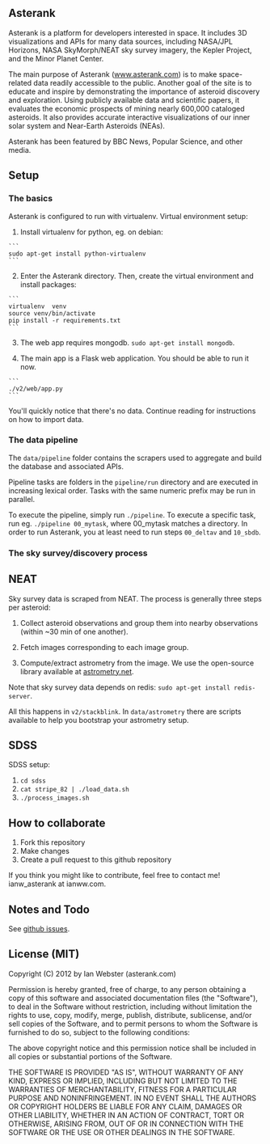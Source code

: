 ## Asterank

Asterank is a platform for developers interested in space.  It includes 3D visualizations and APIs for many data sources, including NASA/JPL Horizons, NASA SkyMorph/NEAT sky survey imagery, the Kepler Project, and the Minor Planet Center.

The main purpose of Asterank (www.asterank.com) is to make space-related data readily accessible to the public.  Another goal of the site is to educate and inspire by demonstrating the importance of asteroid discovery and exploration.  Using publicly available data and scientific papers, it evaluates the economic prospects of mining nearly 600,000 cataloged asteroids.  It also provides accurate interactive visualizations of our inner solar system and Near-Earth Asteroids (NEAs).

Asterank has been featured by BBC News, Popular Science, and other media.

## Setup

### The basics

Asterank is configured to run with virtualenv.  Virtual environment setup:

  1. Install virtualenv for python, eg. on debian:

    ```
    sudo apt-get install python-virtualenv
    ```

  2. Enter the Asterank directory.  Then, create the virtual environment and install packages:

    ```
    virtualenv  venv
    source venv/bin/activate
    pip install -r requirements.txt
    ```

  3. The web app requires mongodb.  `sudo apt-get install mongodb`.

  4. The main app is a Flask web application.  You should be able to run it now.

    ```
    ./v2/web/app.py
    ```

You'll quickly notice that there's no data.  Continue reading for instructions on how to import data.

### The data pipeline

The `data/pipeline` folder contains the scrapers used to aggregate and build the database and associated APIs.

Pipeline tasks are folders in the `pipeline/run` directory and are executed in increasing lexical order.  Tasks with the same numeric prefix may be run in parallel.

To execute the pipeline, simply run `./pipeline`.  To execute a specific task, run eg. `./pipeline 00_mytask`, where 00\_mytask matches a directory.  In order to run Asterank, you at least need to run steps `00_deltav` and `10_sbdb`.

### The sky survey/discovery process

## NEAT

Sky survey data is scraped from NEAT.  The process is generally three steps per asteroid:

  1. Collect asteroid observations and group them into nearby observations (within ~30 min of one another).

  2. Fetch images corresponding to each image group.

  3. Compute/extract astrometry from the image.  We use the open-source library available at [astrometry.net](http://astrometry.net).

Note that sky survey data depends on redis: `sudo apt-get install redis-server`.

All this happens in `v2/stackblink`.  In `data/astrometry` there are scripts available to help you bootstrap your astrometry setup.

## SDSS

SDSS setup:

  1. `cd sdss`
  2. `cat stripe_82 | ./load_data.sh`
  3. `./process_images.sh`

## How to collaborate

  1. Fork this repository
  2. Make changes
  3. Create a pull request to this github repository

If you think you might like to contribute, feel free to contact me! ianw\_asterank at ianww.com.

## Notes and Todo

See [github issues](https://github.com/typpo/asterank/issues?state=open).

## License (MIT)

Copyright (C) 2012 by Ian Webster (asterank.com)

Permission is hereby granted, free of charge, to any person obtaining a copy
of this software and associated documentation files (the "Software"), to deal
in the Software without restriction, including without limitation the rights
to use, copy, modify, merge, publish, distribute, sublicense, and/or sell
copies of the Software, and to permit persons to whom the Software is
furnished to do so, subject to the following conditions:

The above copyright notice and this permission notice shall be included in
all copies or substantial portions of the Software.

THE SOFTWARE IS PROVIDED "AS IS", WITHOUT WARRANTY OF ANY KIND, EXPRESS OR
IMPLIED, INCLUDING BUT NOT LIMITED TO THE WARRANTIES OF MERCHANTABILITY,
FITNESS FOR A PARTICULAR PURPOSE AND NONINFRINGEMENT. IN NO EVENT SHALL THE
AUTHORS OR COPYRIGHT HOLDERS BE LIABLE FOR ANY CLAIM, DAMAGES OR OTHER
LIABILITY, WHETHER IN AN ACTION OF CONTRACT, TORT OR OTHERWISE, ARISING FROM,
OUT OF OR IN CONNECTION WITH THE SOFTWARE OR THE USE OR OTHER DEALINGS IN
THE SOFTWARE.
